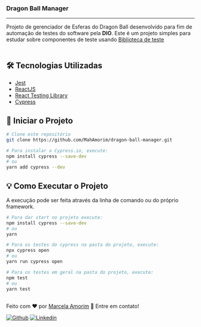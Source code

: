 ### Dragon Ball Manager
---

Projeto de gerenciador de Esferas do Dragon Ball desenvolvido para fim de automação de testes do software pela **DIO**.
Este é um projeto simples para estudar sobre componentes de teste usando [Biblioteca de teste](https://testing-library.com/)
<br><br>

## :hammer_and_wrench: Tecnologias Utilizadas
- [Jest](https://jestjs.io/pt-BR/)
- [ReactJS](https://reactjs.org/)
- [React Testing Library](https://testing-library.com/docs/react-testing-library/intro/)
- [Cypress](https://www.cypress.io/)

## :seedling: Iniciar o Projeto
```bash
# Clone este repositório
git clone https://github.com/MahAmorim/dragon-ball-manager.git
```

```bash
# Para instalar o Cypress.io, execute:
npm install cypress --save-dev
# ou
yarn add cypress --dev
```


## :bulb: Como Executar o Projeto
A execução pode ser feita através da linha de comando ou do próprio framework.

```bash
# Para dar start no projeto execute:
npm install cypress --save-dev
# ou
yarn
```

```bash
# Para os testes do cypress na pasta do projeto, execute:
npx cypress open
# ou
yarn run cypress open
```

```bash
# Para os testes em geral na pasta do projeto, execute:
npm test
# ou
yarn test
```







##
Feito com ❤️ por <a href="https://www.linkedin.com/in/amorim-marcela/">Marcela Amorim</a> :wave: Entre em contato!

[![Github](https://img.shields.io/badge/-Github-595D60?style=flat-square&logo=Github&logoColor=white&link=https://github.com/MahAmorim/)](https://github.com/MahAmorim/)
[![Linkedin](https://img.shields.io/badge/-LinkedIn-595D60?style=flat-square&logo=Linkedin&logoColor=white&link=https://www.linkedin.com/in/amorim-marcela//)](https://www.linkedin.com/in/amorim-marcela/)
